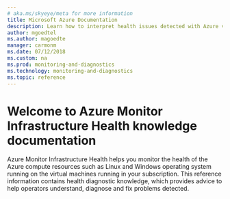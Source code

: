 ```yaml
---
# aka.ms/skyeye/meta for more information
title: Microsoft Azure Documentation
description: Learn how to interpret health issues detected with Azure virtual machines using Azure Monitor VM Health.  
author: mgoedtel
ms.author: magoedte
manager: carmonm
ms.date: 07/12/2018
ms.custom: na
ms.prod: monitoring-and-diagnostics
ms.technology: monitoring-and-diagnostics
ms.topic: reference
---
```


# Welcome to Azure Monitor Infrastructure Health knowledge documentation

Azure Monitor Infrastructure Health helps you monitor the health of the Azure compute resources such as Linux and Windows operating system running on the virtual machines running in your subscription.  This reference information contains health diagnostic knowledge, which provides advice to help operators understand, diagnose and fix problems detected. 
